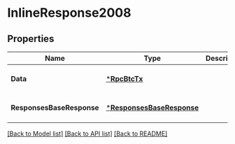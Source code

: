 # InlineResponse2008

## Properties
Name | Type | Description | Notes
------------ | ------------- | ------------- | -------------
**Data** | [***RpcBtcTx**](rpc.BtcTx.md) |  | [optional] [default to null]
**ResponsesBaseResponse** | [***ResponsesBaseResponse**](responses.BaseResponse.md) |  | [optional] [default to null]

[[Back to Model list]](../README.md#documentation-for-models) [[Back to API list]](../README.md#documentation-for-api-endpoints) [[Back to README]](../README.md)


